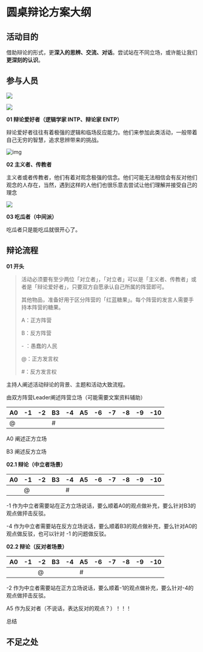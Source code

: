 # 圆桌辩论方案大纲

## 活动目的

借助辩论的形式，更**深入的思辨、交流、对话**。尝试站在不同立场，或许能让我们**更深刻的认识**。



## 参与人员

![](https://www.16personalities.com/static/images/personality-types/headers/analysts_Logician_INTP_personality_header.svg)

![](https://www.16personalities.com/static/images/personality-types/headers/analysts_Debater_ENTP_personality_header.svg)

**01 辩论爱好者（逻辑学家 INTP、辩论家 ENTP）**

辩论爱好者往往有着极强的逻辑和临场反应能力。他们来参加此类活动，一般带着自己无穷的智慧，追求思辨带来的挑战。



![img](https://i.pinimg.com/originals/26/bd/41/26bd41c04b1995034af2208001e134f5.png)

**02 主义者、传教者**

主义者或者传教者，他们有着对观念极强的信念。他们可能无法相信会有反对他们观念的人存在，当然，遇到这样的人他们也很乐意去尝试让他们理解并接受自己的理念



![](https://pic.diydoutu.com/bq/006mowZngy1fy1r760bl2j30c80c874k.jpg)

**03 吃瓜者（中间派）**

吃瓜者只是能吃瓜就很开心了。



## 辩论流程

**01 开头**

> 活动必须要有至少两位「对立者」，「对立者」可以是「主义者、传教者」或者是「辩论爱好者」，只要双方自愿承认自己所属的阵营即可。
>
> 其他物品，准备好用于区分阵营的「红蓝糖果」。每个阵营的发言人需要手持本阵营的糖果。
>
> A：正方阵营
>
> B：反方阵营
>
> \- ：愚蠢的人民
>
> @：正方发言权
>
> #：反方发言权

主持人阐述活动辩论的背景、主题和活动大致流程。

由双方阵营Leader阐述阵营立场（可能需要文案资料辅助）

| A0   | -1   | -2   | B3   | -4   | A5   | -6   | -7   | -8   | -9   | -10  |
| ---- | ---- | ---- | ---- | ---- | ---- | ---- | ---- | ---- | ---- | ---- |
| @    |      |      | #    |      |      |      |      |      |      |      |

A0 阐述正方立场

B3 阐述反方立场



**02.1 辩论（中立者场景）**

| A0   | -1   | -2   | B3   | -4   | A5   | -6   | -7   | -8   | -9   | -10  |
| ---- | ---- | ---- | ---- | ---- | ---- | ---- | ---- | ---- | ---- | ---- |
|      | @    |      |      | #    |      |      |      |      |      |      |

-1 作为中立者需要站在正方立场说话，要么顺着A0的观点做补充，要么针对B3的观点做抨击反驳。

-4 作为中立者需要站在反方立场说话，要么顺着B3的观点做补充，要么针对A0的观点做反驳，也可以针对 -1 的问题做反驳。

**02.2 辩论（反对者场景）**

| A0   | -1   | -2   | B3   | -4   | A5   | -6   | -7   | -8   | -9   | -10  |
| ---- | ---- | ---- | ---- | ---- | ---- | ---- | ---- | ---- | ---- | ---- |
|      |      | @    |      |      | #    |      |      |      |      |      |

-2 作为中立者需要站在正方立场说话，要么顺着-1的观点做补充，要么针对-4的观点做抨击反驳。

A5 作为反对者（不说话，表达反对的观点？）！！！






总结



## 不足之处